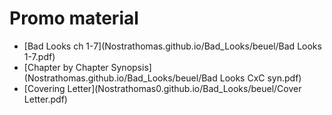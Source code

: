 # Promo material
- [Bad Looks ch 1-7](Nostrathomas.github.io/Bad_Looks/beuel/Bad Looks 1-7.pdf)
- [Chapter by Chapter Synopsis](Nostrathomas.github.io/Bad_Looks/beuel/Bad Looks CxC syn.pdf)
- [Covering Letter](Nostrathomas0.github.io/Bad_Looks/beuel/Cover Letter.pdf)
